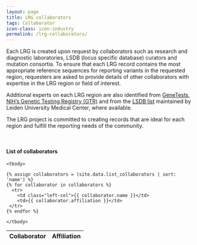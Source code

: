 ```yaml
---
layout: page
title: LRG collaborators
tags: Collaborator
icon-class: icon-industry
permalink: /lrg-collaborators/
---
```



Each LRG is created upon request by collaborators such as research and diagnostic laboratories, LSDB (locus specific database) curators and mutation consortia. To ensure that each LRG record contains the most appropriate reference sequences for reporting variants in the requested region, requesters are asked to provide details of other collaborators with expertise in the LRG region or field of interest.  

Additional experts on each LRG region are also identified from [GeneTests](http://genetests.org/), [NIH’s Genetic Testing Registry (GTR)](http://www.ncbi.nlm.nih.gov/gtr) and from the [LSDB list](http://www.lovd.nl/LSDBs) maintained by Leiden University Medical Center, where available.  

The LRG project is committed to creating records that are ideal for each region and fulfill the reporting needs of the community.

<br />
<h4>List of collaborators</h4>

<div class="col-lg-10 col-lg-offset-1">
  <table class="table table-hover table-lrg">
    <thead>
      <tr>
        <th>Collaborator</th>
        <th>Affiliation</th>
      </tr>
    </thead>

    <tbody>
      
    {% assign collaborators = (site.data.list_collaborators | sort: 'name') %}
    {% for collaborator in collaborators %}
      <tr>
        <td class="left-col">{{ collaborator.name }}</td>
        <td>{{ collaborator.affiliation }}</td>
     </tr>
    {% endfor %} 

    </tbody>
  </table>
</div>
